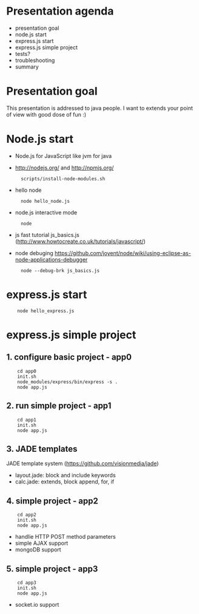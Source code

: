 # Presentation agenda
* presentation goal
* node.js start
* express.js start
* express.js simple project
* tests?
* troubleshooting
* summary

# Presentation goal

This presentation is addressed to java people.
I want to extends your point of view with good dose of fun :)

# Node.js start

* Node.js for JavaScript like jvm for java
* http://nodejs.org/ and http://npmjs.org/

        scripts/install-node-modules.sh
        
* hello node

        node hello_node.js

* node.js interactive mode

        node
  
* js fast tutorial js_basics.js (http://www.howtocreate.co.uk/tutorials/javascript/)
* node debuging https://github.com/joyent/node/wiki/using-eclipse-as-node-applications-debugger

        node --debug-brk js_basics.js

# express.js start

        node hello_express.js

# express.js simple project

## 1. configure basic project - app0

        cd app0
        init.sh
        node_modules/express/bin/express -s .
        node app.js

## 2. run simple project - app1

        cd app1
        init.sh
        node app.js

## 3. JADE templates

  JADE template system (https://github.com/visionmedia/jade)
   
* layout.jade: block and include keywords
* calc.jade: extends, block append, for, if

## 4. simple project - app2

        cd app2
        init.sh
        node app.js
        
* handlie HTTP POST method parameters
* simple AJAX support
* mongoDB support

## 5. simple project - app3

        cd app3
        init.sh
        node app.js
        
* socket.io support

